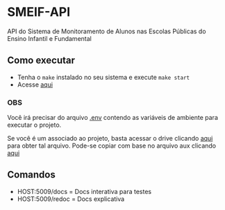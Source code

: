 # SMEIF-API

API do Sistema de Monitoramento de Alunos nas Escolas Públicas do Ensino Infantil e Fundamental

## Como executar

- Tenha o `make` instalado no seu sistema e execute `make start`
- Acesse [aqui](http://localhost:5009/docs)

### OBS

Você irá precisar do arquivo [.env](.env) contendo as variáveis de ambiente para executar o projeto.

Se você é um associado ao projeto, basta acessar o drive clicando [aqui](https://drive.google.com/drive/u/0/folders/1q-S8q3qZWw3NEsd5agEdkV89KoPsbwhd) para obter tal arquivo. Pode-se copiar com base no arquivo aux clicando [aqui](docs/.env.txt)

## Comandos

- HOST:5009/docs = Docs interativa para testes
- HOST:5009/redoc = Docs explicativa
